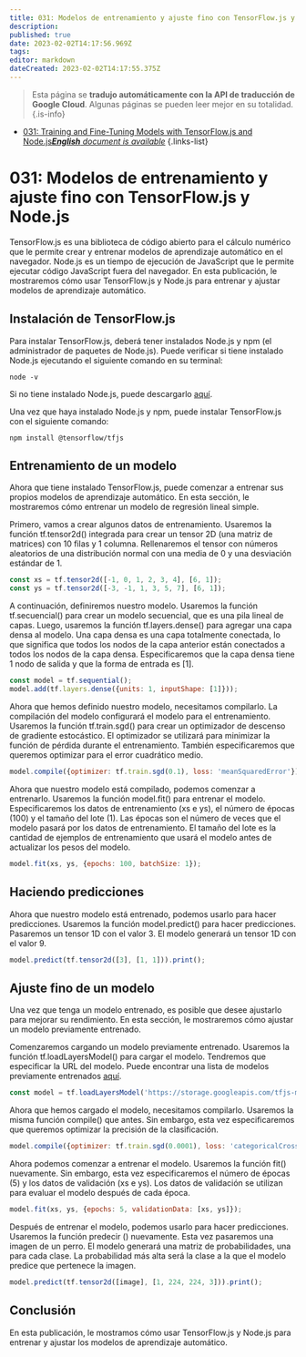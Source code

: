 ```yaml
---
title: 031: Modelos de entrenamiento y ajuste fino con TensorFlow.js y Node.js
description: 
published: true
date: 2023-02-02T14:17:56.969Z
tags: 
editor: markdown
dateCreated: 2023-02-02T14:17:55.375Z
---
```


> Esta página se **tradujo automáticamente con la API de traducción de Google Cloud**.
Algunas páginas se pueden leer mejor en su totalidad.{.is-info}



- [031: Training and Fine-Tuning Models with TensorFlow.js and Node.js***English** document is available*](/en/Knowledge-base/TensorFlow-js/Learning/031-training-and-fine-tuning-models-with-tensorflow-js-and-node-js)
{.links-list}


# 031: Modelos de entrenamiento y ajuste fino con TensorFlow.js y Node.js

TensorFlow.js es una biblioteca de código abierto para el cálculo numérico que le permite crear y entrenar modelos de aprendizaje automático en el navegador. Node.js es un tiempo de ejecución de JavaScript que le permite ejecutar código JavaScript fuera del navegador. En esta publicación, le mostraremos cómo usar TensorFlow.js y Node.js para entrenar y ajustar modelos de aprendizaje automático.

## Instalación de TensorFlow.js

Para instalar TensorFlow.js, deberá tener instalados Node.js y npm (el administrador de paquetes de Node.js). Puede verificar si tiene instalado Node.js ejecutando el siguiente comando en su terminal:

```
node -v
```

Si no tiene instalado Node.js, puede descargarlo [aquí](https://nodejs.org/en/).

Una vez que haya instalado Node.js y npm, puede instalar TensorFlow.js con el siguiente comando:

```
npm install @tensorflow/tfjs
```

## Entrenamiento de un modelo

Ahora que tiene instalado TensorFlow.js, puede comenzar a entrenar sus propios modelos de aprendizaje automático. En esta sección, le mostraremos cómo entrenar un modelo de regresión lineal simple.

Primero, vamos a crear algunos datos de entrenamiento. Usaremos la función tf.tensor2d() integrada para crear un tensor 2D (una matriz de matrices) con 10 filas y 1 columna. Rellenaremos el tensor con números aleatorios de una distribución normal con una media de 0 y una desviación estándar de 1.

```javascript
const xs = tf.tensor2d([-1, 0, 1, 2, 3, 4], [6, 1]);
const ys = tf.tensor2d([-3, -1, 1, 3, 5, 7], [6, 1]);
```

A continuación, definiremos nuestro modelo. Usaremos la función tf.secuencial() para crear un modelo secuencial, que es una pila lineal de capas. Luego, usaremos la función tf.layers.dense() para agregar una capa densa al modelo. Una capa densa es una capa totalmente conectada, lo que significa que todos los nodos de la capa anterior están conectados a todos los nodos de la capa densa. Especificaremos que la capa densa tiene 1 nodo de salida y que la forma de entrada es [1].

```javascript
const model = tf.sequential();
model.add(tf.layers.dense({units: 1, inputShape: [1]}));
```

Ahora que hemos definido nuestro modelo, necesitamos compilarlo. La compilación del modelo configurará el modelo para el entrenamiento. Usaremos la función tf.train.sgd() para crear un optimizador de descenso de gradiente estocástico. El optimizador se utilizará para minimizar la función de pérdida durante el entrenamiento. También especificaremos que queremos optimizar para el error cuadrático medio.

```javascript
model.compile({optimizer: tf.train.sgd(0.1), loss: 'meanSquaredError'});
```

Ahora que nuestro modelo está compilado, podemos comenzar a entrenarlo. Usaremos la función model.fit() para entrenar el modelo. Especificaremos los datos de entrenamiento (xs e ys), el número de épocas (100) y el tamaño del lote (1). Las épocas son el número de veces que el modelo pasará por los datos de entrenamiento. El tamaño del lote es la cantidad de ejemplos de entrenamiento que usará el modelo antes de actualizar los pesos del modelo.

```javascript
model.fit(xs, ys, {epochs: 100, batchSize: 1});
```

## Haciendo predicciones

Ahora que nuestro modelo está entrenado, podemos usarlo para hacer predicciones. Usaremos la función model.predict() para hacer predicciones. Pasaremos un tensor 1D con el valor 3. El modelo generará un tensor 1D con el valor 9.

```javascript
model.predict(tf.tensor2d([3], [1, 1])).print();
```

## Ajuste fino de un modelo

Una vez que tenga un modelo entrenado, es posible que desee ajustarlo para mejorar su rendimiento. En esta sección, le mostraremos cómo ajustar un modelo previamente entrenado.

Comenzaremos cargando un modelo previamente entrenado. Usaremos la función tf.loadLayersModel() para cargar el modelo. Tendremos que especificar la URL del modelo. Puede encontrar una lista de modelos previamente entrenados [aquí](https://github.com/tensorflow/tfjs-models/tree/master/models).

```javascript
const model = tf.loadLayersModel('https://storage.googleapis.com/tfjs-models/tfjs/mobilenet_v1_0.25_224/model.json');
```

Ahora que hemos cargado el modelo, necesitamos compilarlo. Usaremos la misma función compile() que antes. Sin embargo, esta vez especificaremos que queremos optimizar la precisión de la clasificación.

```javascript
model.compile({optimizer: tf.train.sgd(0.0001), loss: 'categoricalCrossentropy', metrics: ['accuracy']});
```

Ahora podemos comenzar a entrenar el modelo. Usaremos la función fit() nuevamente. Sin embargo, esta vez especificaremos el número de épocas (5) y los datos de validación (xs e ys). Los datos de validación se utilizan para evaluar el modelo después de cada época.

```javascript
model.fit(xs, ys, {epochs: 5, validationData: [xs, ys]});
```

Después de entrenar el modelo, podemos usarlo para hacer predicciones. Usaremos la función predecir () nuevamente. Esta vez pasaremos una imagen de un perro. El modelo generará una matriz de probabilidades, una para cada clase. La probabilidad más alta será la clase a la que el modelo predice que pertenece la imagen.

```javascript
model.predict(tf.tensor2d([image], [1, 224, 224, 3])).print();
```

## Conclusión

En esta publicación, le mostramos cómo usar TensorFlow.js y Node.js para entrenar y ajustar los modelos de aprendizaje automático.
